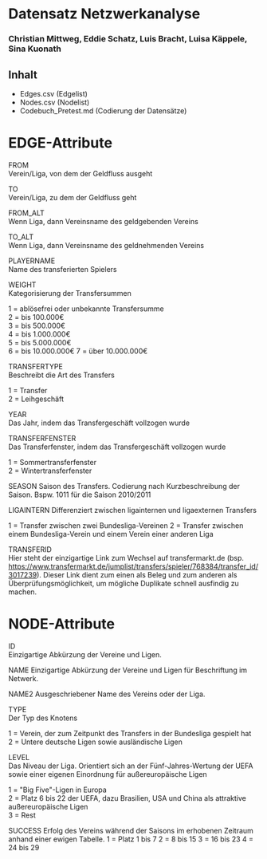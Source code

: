 # Datensatz Netzwerkanalyse #
### Christian Mittweg, Eddie Schatz, Luis Bracht, Luisa Käppele, Sina Kuonath  ###

## Inhalt
- Edges.csv (Edgelist)
- Nodes.csv (Nodelist)
- Codebuch_Pretest.md (Codierung der Datensätze)

# EDGE-Attribute

FROM  
Verein/Liga, von dem der Geldfluss ausgeht  

TO  
Verein/Liga, zu dem der Geldfluss geht  

FROM_ALT  
Wenn Liga, dann Vereinsname des geldgebenden Vereins  

TO_ALT  
Wenn Liga, dann Vereinsname des geldnehmenden Vereins 

PLAYERNAME  
Name des transferierten Spielers  

WEIGHT  
Kategorisierung der Transfersummen  

1 = ablösefrei oder unbekannte Transfersumme  
2 = bis 100.000€  
3 = bis 500.000€  
4 = bis 1.000.000€  
5 = bis 5.000.000€  
6 = bis 10.000.000€
7 = über 10.000.000€  

TRANSFERTYPE  
Beschreibt die Art des Transfers  

1 = Transfer  
2 = Leihgeschäft  

YEAR  
Das Jahr, indem das Transfergeschäft vollzogen wurde  

TRANSFERFENSTER   
Das Transferfenster, indem das Transfergeschäft vollzogen wurde 

1 = Sommertransferfenster   
2 = Wintertransferfenster 

SEASON
Saison des Transfers. Codierung nach Kurzbeschreibung der Saison. Bspw. 1011 für die Saison 2010/2011

LIGAINTERN
Differenziert zwischen ligainternen und ligaexternen Transfers

1 = Transfer zwischen zwei Bundesliga-Vereinen
2 = Transfer zwischen einem Bundesliga-Verein und einem Verein einer anderen Liga

TRANSFERID  
Hier steht der einzigartige Link zum Wechsel auf transfermarkt.de (bsp. https://www.transfermarkt.de/jumplist/transfers/spieler/768384/transfer_id/3017239). Dieser Link dient zum einen als Beleg und zum anderen als Überprüfungsmöglichkeit, um mögliche Duplikate schnell ausfindig zu machen.  

# NODE-Attribute  
  
ID   
Einzigartige Abkürzung der Vereine und Ligen.   

NAME
Einzigartige Abkürzung der Vereine und Ligen für Beschriftung im Netwerk.

NAME2
Ausgeschriebener Name des Vereins oder der Liga. 
  
TYPE  
Der Typ des Knotens   

1 = Verein, der zum Zeitpunkt des Transfers in der Bundesliga gespielt hat  
2 = Untere deutsche Ligen sowie ausländische Ligen  

LEVEL   
Das Niveau der Liga. Orientiert sich an der Fünf-Jahres-Wertung der UEFA sowie einer eigenen Einordnung für außereuropäische Ligen  

1 = "Big Five"-Ligen in Europa   
2 = Platz 6 bis 22 der UEFA, dazu Brasilien, USA und China als attraktive außereuropäische Ligen  
3 = Rest  

SUCCESS
Erfolg des Vereins während der Saisons im erhobenen Zeitraum anhand einer ewigen Tabelle.
1 = Platz 1 bis 7
2 = 8 bis 15
3 = 16 bis 23
4 = 24 bis 29


##
